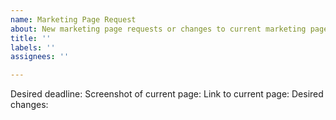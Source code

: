 ```yaml
---
name: Marketing Page Request
about: New marketing page requests or changes to current marketing pages
title: ''
labels: ''
assignees: ''

---
```


Desired deadline:
Screenshot of current page:
Link to current page:
Desired changes:
